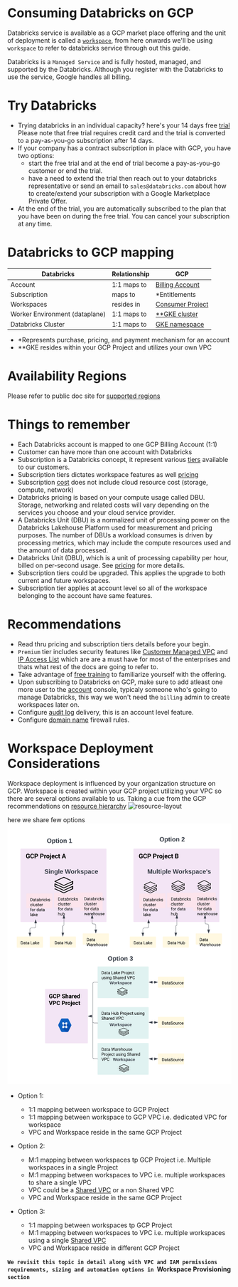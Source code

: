 # Consuming Databricks on GCP
Databricks service is available as a GCP market place offering and the unit of deployment is called a [`workspace`](https://docs.gcp.databricks.com/getting-started/concepts.html#workspace), from here onwards we'll be using `workspace` to refer to databricks service through out this guide.

Databricks is a `Managed Service` and is fully hosted, managed, and supported by the Databricks. Although you register with the Databricks to use the service, Google handles all billing.

# Try Databricks
* Trying databricks in an individual capacity? here's your 14 days free [trial](https://docs.gcp.databricks.com/getting-started/try-databricks-gcp.html) Please note that free trial requires credit card and the trial is converted to a pay-as-you-go subscription after 14 days.
* If your company has a contract subscription in place with GCP, you have two options:
  *  start the free trial and at the end of trial become a pay-as-you-go customer or end the trial.
  *  have a need to extend the trial then reach out to your databricks representative or send an email to `sales@databricks.com` about how to create/extend your subscription with a Google Marketplace Private Offer.
*  At the end of the trial, you are automatically subscribed to the plan that you have been on during the free trial. You can cancel your subscription at any time.

# Databricks to GCP mapping

| Databricks  | Relationship  | GCP  |
|---|---|---|
| Account  |  1:1 maps to | [Billing Account](https://cloud.google.com/billing/docs/concepts#overview)  |
| Subscription | maps to | *Entitlements |
| Workspaces | resides in | [Consumer Project](https://cloud.google.com/resource-manager/docs/creating-managing-projects) |
| Worker Environment (dataplane) | 1:1 maps to | [**GKE cluster](https://cloud.google.com/kubernetes-engine/docs/how-to/private-clusters) |
| Databricks Cluster | 1:1 maps to | [GKE namespace](https://kubernetes.io/docs/concepts/overview/working-with-objects/namespaces/) |

- *Represents purchase, pricing, and payment mechanism for an account
- **GKE resides within your GCP Project and utilizes your own VPC

# Availability Regions

Please refer to public doc site for [supported regions](https://docs.gcp.databricks.com/administration-guide/cloud-configurations/gcp/regions.html)

# Things to remember

* Each Databricks account is mapped to one GCP Billing Account (1:1)
* Customer can have more than one account with Databricks
* Subscription is a Databricks concept, it represent various [tiers](https://databricks.com/product/gcp-pricing) available to our customers.
* Subscription tiers dictates workspace features as well [pricing](https://databricks.com/product/gcp-pricing/instance-types)
* Subscription [cost](https://databricks.com/product/pricing) does not include cloud resource cost (storage, compute, network)
* Databricks pricing is based on your compute usage called DBU. Storage, networking and related costs will vary depending on the services you choose and your cloud service provider.
* A Databricks Unit (DBU) is a normalized unit of processing power on the Databricks Lakehouse Platform used for measurement and pricing purposes. The number of DBUs a workload consumes is driven by processing metrics, which may include the compute resources used and the amount of data processed.
* Databricks Unit (DBU), which is a unit of processing capability per hour, billed on per-second usage. See [pricing](https://databricks.com/product/gcp-pricing) for more details.
* Subscription tiers could be upgraded. This applies the upgrade to both current and future workspaces.
* Subscription tier applies at account level so all of the workspace belonging to the account have same features.

# Recommendations

* Read thru pricing and subscription tiers details before your begin.
* `Premium` tier includes security features like [Customer Managed VPC](https://docs.gcp.databricks.com/administration-guide/cloud-configurations/gcp/customer-managed-vpc.html) and [IP Access List](https://docs.gcp.databricks.com/security/network/ip-access-list.html) which are are a must have for most of the enterprises and thats what rest of the docs are going to refer to.
* Take advantage of [free training](https://docs.gcp.databricks.com/getting-started/free-training.html) to familiarize yourself with the offering.
* Upon subscribing to Databricks on GCP, make sure to add atleast one more user to the [account](https://accounts.gcp.databricks.com) console, typicaly someone who's going to manage Databricks, this way we won't need the `billing` admin to create workspaces later on.
* Configure [audit log](https://docs.gcp.databricks.com/administration-guide/account-settings-gcp/log-delivery.html) delivery, this is an account level feature.
* Configure [domain name](https://docs.gcp.databricks.com/security/network/firewall-rules.html) firewall rules.

# Workspace Deployment Considerations

Workspace deployment is influenced by your organization structure on GCP. Workspace is created within your GCP project utilizing your VPC so there are several options available to us. Taking a cue from the GCP recommendations on [resource hierarchy](https://cloud.google.com/resource-manager/docs/cloud-platform-resource-hierarchy)
![resource-layout](https://cloud.google.com/resource-manager/img/cloud-hierarchy.svg)
 
here we share few options
![deployment-patterns](./images/GCP-Databricks%20Workspace-Deployment%20Patterns.png)

* Option 1:
  * 1:1 mapping between workspace to GCP Project
  * 1:1 mapping between workspace to GCP VPC i.e. dedicated VPC for workspace
  * VPC and Workspace reside in the same GCP Project

* Option 2:
  * M:1 mapping between workspaces tp GCP Project i.e. Multiple workspaces in a single Project
  * M:1 mapping between workspaces to VPC i.e. multiple workspaces to share a single VPC
  * VPC could be a [Shared VPC](https://cloud.google.com/vpc/docs/shared-vpc) or a non Shared VPC
  * VPC and Workspace reside in the same GCP Project

* Option 3:
  * 1:1 mapping between workspaces tp GCP Project
  * M:1 mapping between workspaces to VPC i.e. multiple workspaces using a single [Shared VPC](https://cloud.google.com/vpc/docs/shared-vpc)
  * VPC and Workspace reside in different GCP Project


**`We revisit this topic in detail along with VPC and IAM permissions requirements, sizing and automation options in `Workspace Provisioning` section`**

